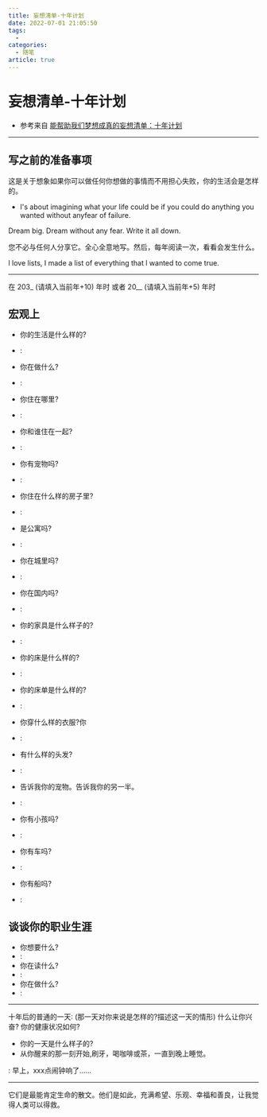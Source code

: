 ```yaml
---
title: 妄想清单-十年计划
date: 2022-07-01 21:05:50
tags:
  - 
categories:
  - 随笔
article: true
---
```


# 妄想清单-十年计划

- 参考来自 [能帮助我们梦想成真的妄想清单：十年计划](https://www.bilibili.com/video/BV1ba411x7UN)

---

## 写之前的准备事项

这是关于想象如果你可以做任何你想做的事情而不用担心失败，你的生活会是怎样的。

- I's about imagining what your life could be if you could do anything you wanted without anyfear of failure.

Dream big.
Dream without any fear.
Write it all down.

您不必与任何人分享它。全心全意地写。然后，每年阅读一次，看看会发生什么。

l love lists, I made a list of everything that l wanted to come true.

---

在 203\_ (请填入当前年+10) 年时 或者 20\_\_  (请填入当前年+5) 年时

## 宏观上

- 你的生活是什么样的?
- :
- 你在做什么?
- :
- 你住在哪里?
- :
- 你和谁住在一起?
- :
- 你有宠物吗?
- :
- 你住在什么样的房子里?
- :
- 是公寓吗?
- :
- 你在城里吗?
- :
- 你在国内吗?
- :
- 你的家具是什么样子的?
- :
- 你的床是什么样的?
- :
- 你的床单是什么样的?
- :
- 你穿什么样的衣服?你
- :
- 有什么样的头发?
- :
- 告诉我你的宠物。告诉我你的另一半。
- :

- 你有小孩吗?
- :
- 你有车吗?
- :
- 你有船吗?
- :

## 谈谈你的职业生涯

- 你想要什么?
- :
- 你在读什么?
- :
- 你在做什么?
- :

---

十年后的普通的一天∶
(那一天对你来说是怎样的?描述这一天的情形)
什么让你兴奋?
你的健康状况如何?

- 你的一天是什么样子的?
- 从你醒来的那一刻开始,刷牙，喝咖啡或茶，一直到晚上睡觉。

: 早上，xxx点闹钟响了......

---

它们是最能肯定生命的散文。他们是如此，充满希望、乐观、幸福和善良，让我觉得人类可以得救。
